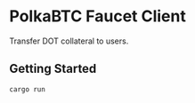 # PolkaBTC Faucet Client

Transfer DOT collateral to users.

## Getting Started

```shell
cargo run
```